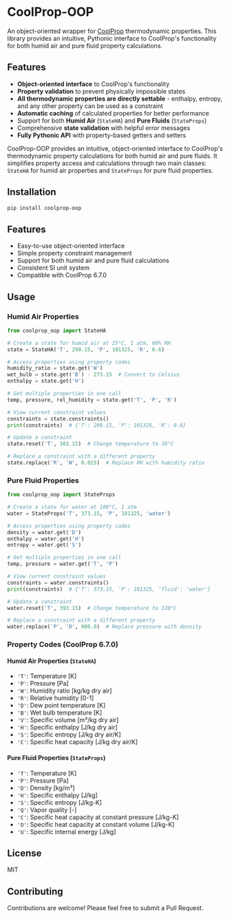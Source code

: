 # CoolProp-OOP

An object-oriented wrapper for [CoolProp](http://www.coolprop.org/) thermodynamic properties. This library provides an intuitive, Pythonic interface to CoolProp's functionality for both humid air and pure fluid property calculations.

## Features

- **Object-oriented interface** to CoolProp's functionality
- **Property validation** to prevent physically impossible states
- **All thermodynamic properties are directly settable** - enthalpy, entropy, and any other property can be used as a constraint
- **Automatic caching** of calculated properties for better performance
- Support for both **Humid Air** (`StateHA`) and **Pure Fluids** (`StateProps`)
- Comprehensive **state validation** with helpful error messages
- **Fully Pythonic API** with property-based getters and setters

CoolProp-OOP provides an intuitive, object-oriented interface to CoolProp's thermodynamic property calculations for both humid air and pure fluids. It simplifies property access and calculations through two main classes: `StateHA` for humid air properties and `StateProps` for pure fluid properties.

## Installation

```bash
pip install coolprop-oop
```

## Features

- Easy-to-use object-oriented interface
- Simple property constraint management
- Support for both humid air and pure fluid calculations
- Consistent SI unit system
- Compatible with CoolProp 6.7.0

## Usage

### Humid Air Properties

```python
from coolprop_oop import StateHA

# Create a state for humid air at 25°C, 1 atm, 60% RH
state = StateHA('T', 298.15, 'P', 101325, 'R', 0.6)

# Access properties using property codes
humidity_ratio = state.get('W')
wet_bulb = state.get('B') - 273.15  # Convert to Celsius
enthalpy = state.get('H')

# Get multiple properties in one call
temp, pressure, rel_humidity = state.get('T', 'P', 'R')

# View current constraint values
constraints = state.constraints()
print(constraints)  # {'T': 298.15, 'P': 101325, 'R': 0.6}

# Update a constraint
state.reset('T', 303.15)  # Change temperature to 30°C

# Replace a constraint with a different property
state.replace('R', 'W', 0.015)  # Replace RH with humidity ratio
```

### Pure Fluid Properties

```python
from coolprop_oop import StateProps

# Create a state for water at 100°C, 1 atm
water = StateProps('T', 373.15, 'P', 101325, 'water')

# Access properties using property codes
density = water.get('D')
enthalpy = water.get('H')
entropy = water.get('S')

# Get multiple properties in one call
temp, pressure = water.get('T', 'P')

# View current constraint values
constraints = water.constraints()
print(constraints)  # {'T': 373.15, 'P': 101325, 'fluid': 'water'}

# Update a constraint
water.reset('T', 393.15)  # Change temperature to 120°C

# Replace a constraint with a different property
water.replace('P', 'D', 900.0)  # Replace pressure with density
```

### Property Codes (CoolProp 6.7.0)

#### Humid Air Properties (`StateHA`)
- `'T'`: Temperature [K]
- `'P'`: Pressure [Pa]
- `'W'`: Humidity ratio [kg/kg dry air]
- `'R'`: Relative humidity [0-1]
- `'D'`: Dew point temperature [K]
- `'B'`: Wet bulb temperature [K]
- `'V'`: Specific volume [m³/kg dry air]
- `'H'`: Specific enthalpy [J/kg dry air]
- `'S'`: Specific entropy [J/kg dry air/K]
- `'C'`: Specific heat capacity [J/kg dry air/K]

#### Pure Fluid Properties (`StateProps`)
- `'T'`: Temperature [K]
- `'P'`: Pressure [Pa]
- `'D'`: Density [kg/m³]
- `'H'`: Specific enthalpy [J/kg]
- `'S'`: Specific entropy [J/kg-K]
- `'Q'`: Vapor quality [-]
- `'C'`: Specific heat capacity at constant pressure [J/kg-K]
- `'O'`: Specific heat capacity at constant volume [J/kg-K]
- `'U'`: Specific internal energy [J/kg]

## License

MIT

## Contributing

Contributions are welcome! Please feel free to submit a Pull Request. 